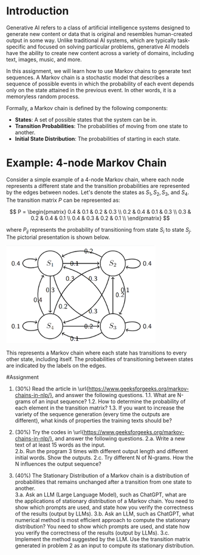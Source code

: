 # Introduction
Generative AI refers to a class of artificial intelligence systems designed to generate new content or data that is original and resembles human-created output in some way. Unlike traditional AI systems, which are typically task-specific and focused on solving particular problems, generative AI models have the ability to create new content across a variety of domains, including text, images, music, and more.

In this assignment, we will learn how to use Markov chains to generate text sequences. A Markov chain is a stochastic model that describes a sequence of possible events in which the probability of each event depends only on the state attained in the previous event. In other words, it is a memoryless random process.

Formally, a Markov chain is defined by the following components:

- **States**: A set of possible states that the system can be in.
- **Transition Probabilities**: The probabilities of moving from one state to another.
- **Initial State Distribution**: The probabilities of starting in each state.

# Example: 4-node Markov Chain
Consider a simple example of a 4-node Markov chain, where each node represents a different state and the transition probabilities are represented by the edges between nodes. Let's denote the states as $S_1, S_2, S_3,$ and $S_4$. The transition matrix $P$ can be represented as:

$$
P = \begin{pmatrix}
0.4 & 0.1 & 0.2 & 0.3 \\
0.2 & 0.4 & 0.1 & 0.3 \\
0.3 & 0.2 & 0.4 & 0.1 \\
0.4 & 0.3 & 0.2 & 0.1 \\
\end{pmatrix}
$$

where $P_{ij}$ represents the probability of transitioning from state $S_i$ to state $S_j$.  The pictorial presentation is shown below.

<img src="MC4.png" alt="MC4" width="400px">

This represents a Markov chain where each state has transitions to every other state, including itself. The probabilities of transitioning between states are indicated by the labels on the edges.

#Assignment

 1. (30\%) Read the article in \url{https://www.geeksforgeeks.org/markov-chains-in-nlp/}, and answer the following questions.
    1.1. What are N-grams of an input sequence?
    1.2. How to determine the probability of each element in the transition matrix?
    1.3. If you want to increase the variety of the sequence generation (every time the outputs are different), what kinds of properties the training texts should be?

2. (30\%) Try the codes in \url{https://www.geeksforgeeks.org/markov-chains-in-nlp/}, and answer the following questions.
   2.a. Write a new text of at least 15 words as the input.  
   2.b. Run the program 3 times with different output length and different initial words.  Show the outputs.
   2.c. Try different N of N-grams. How the N influences the output sequence?  

3. (40\%) The Stationary Distribution of a Markov chain is a distribution of probabilities that remains unchanged after a transition from one state to another.  
   3.a. Ask an LLM (Large Language Model), such as ChatGPT, what are the applications of stationary distribution of a Markov chain.  You need to show which prompts are used, and state how you verify the correctness of the results (output by LLMs). 
   3.b. Ask an LLM, such as ChatGPT, what numerical method is most efficient approach to compute the stationary distribution?  You need to show which prompts are used, and state how you verify the correctness of the results (output by LLMs). 
   3.c. Implement the method suggested by the LLM. Use the transition matrix generated in problem 2 as an input to compute its stationary distribution.
        
